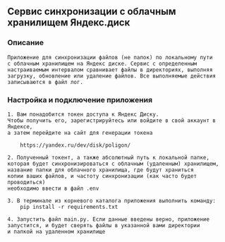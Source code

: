 ## Сервис синхронизации с облачным хранилищем Яндекс.диск

### Описание

    Приложение для синхронизации файлов (не папок) по локальному пути 
    с облачным хранилищем на Яндекс диске. Сервис с определенным 
    настраиваемым интервалом сравнивает файлы в директориях, выполняя
    загрузку, обновление или удаление файлов. Все выполняемые действия
    записываются в файл лог.

### Настройка и подключение приложения

    1. Вам понадобится токен доступа к Яндекс Диску. 
    Чтобы получить его, зарегистрируйтесь или войдите в свой аккаунт в Яндексе, 
    а затем перейдите на сайт для генерации токена

        https://yandex.ru/dev/disk/poligon/

    2. Полученный токент, а также абсолютный путь к локальной папке,
    которая будет синхронизироваться с облачным (удаленным) хранилищем,
    название папки для облачного хранилища, где будут храниться 
    копии ваших файлов, и частоту синхронизации (как часто будет проводиться)
    необходимо ввести в файл .env

    3. В терминале из корневого каталога приложения выполнить команду:
        pip install -r requirements.txt

    4. Запустить файл main.py. Если данные введены верно, приложение
    запустится, и будет сверять файлы в указанной вами директории 
    и папкой на удаленном хранилище
